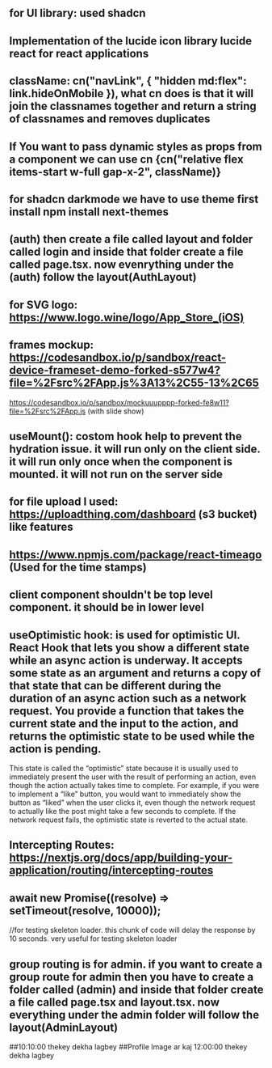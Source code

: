 ## for UI library: used shadcn
## Implementation of the lucide icon library lucide react for react applications
## className: cn("navLink", { "hidden md:flex": link.hideOnMobile }), what cn does is that it will join the classnames together and return a string of classnames and removes duplicates
## If You want to pass dynamic styles as props from a component we can use cn {cn("relative flex items-start w-full gap-x-2", className)}

## for shadcn darkmode we have to use theme first install npm install next-themes

## (auth) then create a file called layout and  folder called login and inside that folder create a file called page.tsx. now evenrything under the (auth) follow the layout(AuthLayout)

## for SVG logo: https://www.logo.wine/logo/App_Store_(iOS)

## frames mockup: https://codesandbox.io/p/sandbox/react-device-frameset-demo-forked-s577w4?file=%2Fsrc%2FApp.js%3A13%2C55-13%2C65
 https://codesandbox.io/p/sandbox/mockuuupppp-forked-fe8w11?file=%2Fsrc%2FApp.js (with slide show)

## useMount(): costom hook help to prevent the hydration issue. it will run only on the client side. it will run only once when the component is mounted. it will not run on the server side

## for file upload I used: https://uploadthing.com/dashboard (s3 bucket) like features

## https://www.npmjs.com/package/react-timeago (Used for the time stamps)

## client component shouldn't be top level component. it should be in lower level

## useOptimistic hook: is used for optimistic UI. React Hook that lets you show a different state while an async action is underway. It accepts some state as an argument and returns a copy of that state that can be different during the duration of an async action such as a network request. You provide a function that takes the current state and the input to the action, and returns the optimistic state to be used while the action is pending.

This state is called the “optimistic” state because it is usually used to immediately present the user with the result of performing an action, even though the action actually takes time to complete. For example, if you were to implement a “like” button, you would want to immediately show the button as “liked” when the user clicks it, even though the network request to actually like the post might take a few seconds to complete. If the network request fails, the optimistic state is reverted to the actual state.

## Intercepting Routes: https://nextjs.org/docs/app/building-your-application/routing/intercepting-routes

##   await new Promise((resolve) => setTimeout(resolve, 10000));  
//for testing skeleton loader. this chunk of code will delay the response by 10 seconds. very useful for testing skeleton loader

## group routing is for admin. if you want to create a group route for admin then you have to create a folder called (admin) and inside that folder create a file called page.tsx and layout.tsx. now everything under the admin folder will follow the layout(AdminLayout)

##10:10:00 thekey dekha lagbey
##Profile Image ar kaj 12:00:00 thekey dekha lagbey


